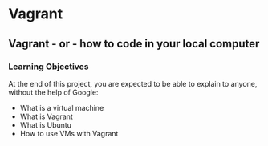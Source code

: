 # Vagrant
## Vagrant - or - how to code in your local computer
### Learning Objectives
At the end of this project, you are expected to be able to explain to anyone, without the help of Google:

* What is a virtual machine
* What is Vagrant
* What is Ubuntu
* How to use VMs with Vagrant
